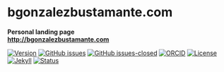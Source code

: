 # bgonzalezbustamante.com
**Personal landing page**\
**http://bgonzalezbustamante.com**

[![Version](https://img.shields.io/badge/version-v1.3.1-blue.svg)](https://github.com/bgonzalezbustamante/bgonzalezbustamante.com/blob/master/changelog.txt) [![GitHub issues](https://img.shields.io/github/issues/bgonzalezbustamante/bgonzalezbustamante.com.svg)](https://github.com/bgonzalezbustamante/bgonzalezbustamante.com/issues/) [![GitHub issues-closed](https://img.shields.io/github/issues-closed/bgonzalezbustamante/bgonzalezbustamante.com.svg)](https://github.com/bgonzalezbustamante/bgonzalezbustamante.com/issues?q=is%3Aissue+is%3Aclosed) [![ORCID](https://img.shields.io/badge/ORCID%20iD-0000--0003--1510--6820-brightgreen.svg)](http://orcid.org/0000-0003-1510-6820) [![License](https://img.shields.io/badge/license-MIT-black)](https://github.com/bgonzalezbustamante/bgonzalezbustamante.com/blob/master/LICENSE) [![Jekyll](https://img.shields.io/badge/made%20with-Jekyll-1f425f.svg)](https://jekyllrb.com/) [![Status](https://img.shields.io/website-up-down-green-red/http/bgonzalezbustamante.com.svg)](https://bgonzalezbustamante.com)
